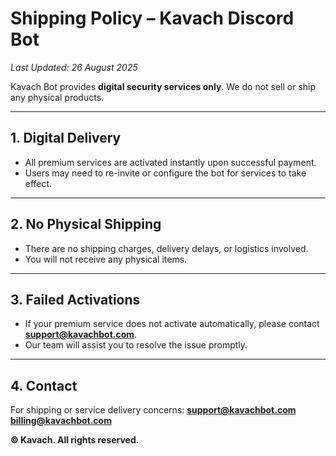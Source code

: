 # Shipping Policy – Kavach Discord Bot

*Last Updated: 26 August 2025*

Kavach Bot provides **digital security services only**. We do not sell or ship any physical products.

---

## 1. Digital Delivery

* All premium services are activated instantly upon successful payment.
* Users may need to re-invite or configure the bot for services to take effect.

---

## 2. No Physical Shipping

* There are no shipping charges, delivery delays, or logistics involved.
* You will not receive any physical items.

---

## 3. Failed Activations

* If your premium service does not activate automatically, please contact **[support@kavachbot.com](mailto:support@kavachbot.com)**.
* Our team will assist you to resolve the issue promptly.

---

## 4. Contact

For shipping or service delivery concerns:
**[support@kavachbot.com](mailto:support@kavachbot.com)**
**[billing@kavachbot.com](mailto:billing@kavachbot.com)**

**© Kavach. All rights reserved.**
